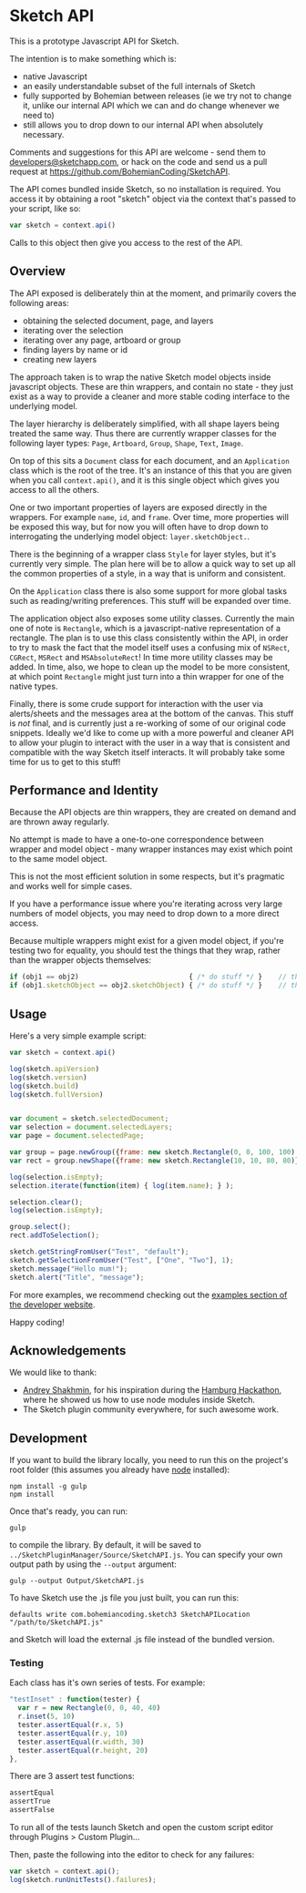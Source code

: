 # Sketch API

This is a prototype Javascript API for Sketch.

The intention is to make something which is:

- native Javascript
- an easily understandable subset of the full internals of Sketch
- fully supported by Bohemian between releases (ie we try not to change it, unlike our internal API which we can and do change whenever we need to)
- still allows you to drop down to our internal API when absolutely necessary.

Comments and suggestions for this API are welcome - send them to developers@sketchapp.com, or hack on the code and send us a pull request at https://github.com/BohemianCoding/SketchAPI.

The API comes bundled inside Sketch, so no installation is required. You access it by obtaining a root "sketch" object via the context that's passed to your script, like so:

```javascript
var sketch = context.api()
```

Calls to this object then give you access to the rest of the API.


## Overview

The API exposed is deliberately thin at the moment, and primarily covers the following areas:

- obtaining the selected document, page, and layers
- iterating over the selection
- iterating over any page, artboard or group
- finding layers by name or id
- creating new layers

The approach taken is to wrap the native Sketch model objects inside javascript objects. These are thin wrappers, and contain no state - they just exist as a way to provide a cleaner and more stable coding interface to the underlying model.

The layer hierarchy is deliberately simplified, with all shape layers being treated the same way. Thus there are currently wrapper classes for the following layer types: `Page`, `Artboard`, `Group`, `Shape`, `Text`, `Image`.

On top of this sits a `Document` class for each document, and an `Application` class which is the root of the tree. It's an instance of this that you are given when you call `context.api()`, and it is this single object which gives you access to all the others.

One or two important properties of layers are exposed directly in the wrappers. For example `name`, `id`, and `frame`. Over time, more properties will be exposed this way, but for now you will often have to drop down to interrogating the underlying model object: `layer.sketchObject.`.

There is the beginning of a wrapper class `Style` for layer styles, but it's currently very simple. The plan here will be to allow a quick way to set up all the common properties of a style, in a way that is uniform and consistent.

On the `Application` class there is also some support for more global tasks such as reading/writing preferences. This stuff will be expanded over time.

The application object also exposes some utility classes. Currently the main one of note is `Rectangle`, which is a javascript-native representation of a rectangle. The plan is to use this class consistently within the API, in order to try to mask the fact that the model itself uses a confusing mix of `NSRect`, `CGRect`,  `MSRect` and `MSAbsoluteRect`! In time more utility classes may be added. In time, also, we hope to clean up the model to be more consistent, at which point `Rectangle` might just turn into a thin wrapper for one of the native types.

Finally, there is some crude support for interaction with the user via alerts/sheets and the messages area at the bottom of the canvas. This stuff is *not* final, and is currently just a re-working of some of our original code snippets. Ideally we'd like to come up with a more powerful and cleaner API to allow your plugin to interact with the user in a way that is consistent and compatible with the way Sketch itself interacts. It will probably take some time for us to get to this stuff!


## Performance and Identity

Because the API objects are thin wrappers, they are created on demand and are thrown away regularly.

No attempt is made to have a one-to-one correspondence between wrapper and model object - many wrapper instances may exist which point to the same model object.

This is not the most efficient solution in some respects, but it's pragmatic and works well for simple cases.

If you have a performance issue where you're iterating across very large numbers of model objects, you may need to drop down to a more direct access.

Because multiple wrappers might exist for a given model object, if you're testing two for equality, you should test the things that they wrap, rather than the wrapper objects themselves:

```javascript
if (obj1 == obj2)                           { /* do stuff */ }    // this is probably not what you meant
if (obj1.sketchObject == obj2.sketchObject) { /* do stuff */ }    // this is better - both wrappers might represent the same object
```


## Usage

Here's a very simple example script:

```javascript
var sketch = context.api()

log(sketch.apiVersion)
log(sketch.version)
log(sketch.build)
log(sketch.fullVersion)


var document = sketch.selectedDocument;
var selection = document.selectedLayers;
var page = document.selectedPage;

var group = page.newGroup({frame: new sketch.Rectangle(0, 0, 100, 100), name:"Test"});
var rect = group.newShape({frame: new sketch.Rectangle(10, 10, 80, 80)});

log(selection.isEmpty);
selection.iterate(function(item) { log(item.name); } );

selection.clear();
log(selection.isEmpty);

group.select();
rect.addToSelection();

sketch.getStringFromUser("Test", "default");
sketch.getSelectionFromUser("Test", ["One", "Two"], 1);
sketch.message("Hello mum!");
sketch.alert("Title", "message");
```

For more examples, we recommend checking out the [examples section of the developer website](http://developer.sketchapp.com/examples/).

Happy coding!


## Acknowledgements

We would like to thank:

- [Andrey Shakhmin](https://github.com/turbobabr), for his inspiration during the [Hamburg Hackathon](http://designtoolshackday.com), where he showed us how to use node modules inside Sketch.
- The Sketch plugin community everywhere, for such awesome work.

## Development

If you want to build the library locally, you need to run this on the project's root folder (this assumes you already have [node](https://nodejs.org) installed):

```
npm install -g gulp
npm install
```

Once that's ready, you can run:

```
gulp
```

to compile the library. By default, it will be saved to `../SketchPluginManager/Source/SketchAPI.js`. You can specify your own output path by using the `--output` argument:

```
gulp --output Output/SketchAPI.js
```

To have Sketch use the .js file you just built, you can run this:

```
defaults write com.bohemiancoding.sketch3 SketchAPILocation "/path/to/SketchAPI.js"
```

and Sketch will load the external .js file instead of the bundled version.

### Testing

Each class has it's own series of tests. For example:

```javascript
"testInset" : function(tester) {
  var r = new Rectangle(0, 0, 40, 40)
  r.inset(5, 10)
  tester.assertEqual(r.x, 5)
  tester.assertEqual(r.y, 10)
  tester.assertEqual(r.width, 30)
  tester.assertEqual(r.height, 20)
},
```

There are 3 assert test functions:
```javascript
assertEqual
assertTrue
assertFalse
```

To run all of the tests launch Sketch and open the custom script editor through Plugins > Custom Plugin...

Then, paste the following into the editor to check for any failures:

```javascript
var sketch = context.api();
log(sketch.runUnitTests().failures);
```
